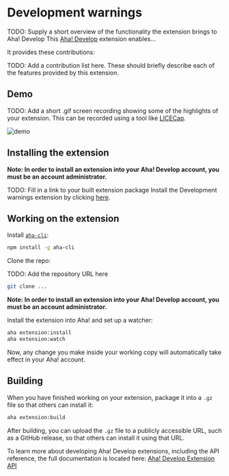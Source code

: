 # Development warnings
  
TODO: Supply a short overview of the functionality the extension brings to Aha! Develop
This [Aha! Develop](https://www.aha.io/develop/overview) extension enables...

It provides these contributions:

TODO: Add a contribution list here. These should briefly describe each of the features provided by this extension.

## Demo

TODO: Add a short .gif screen recording showing some of the highlights of your extension. This can be recorded using a tool like [LICECap](https://www.cockos.com/licecap/).

![demo](demo.gif)

## Installing the extension

**Note: In order to install an extension into your Aha! Develop account, you must be an account administrator.**

TODO: Fill in a link to your built extension package
Install the Development warnings extension by clicking [here](https://secure.aha.io/settings/account/extensions/install?url=).

## Working on the extension

Install [`aha-cli`](https://github.com/aha-app/aha-cli):

```sh
npm install -g aha-cli
```

Clone the repo:

TODO: Add the repository URL here
```sh
git clone ...
```

**Note: In order to install an extension into your Aha! Develop account, you must be an account administrator.**

Install the extension into Aha! and set up a watcher:

```sh
aha extension:install
aha extension:watch
```

Now, any change you make inside your working copy will automatically take effect in your Aha! account.

## Building

When you have finished working on your extension, package it into a `.gz` file so that others can install it:

```sh
aha extension:build
```

After building, you can upload the `.gz` file to a publicly accessible URL, such as a GitHub release, so that others can install it using that URL.

To learn more about developing Aha! Develop extensions, including the API reference, the full documentation is located here: [Aha! Develop Extension API](https://www.aha.io/support/develop/extensions)
